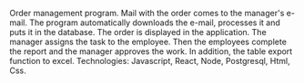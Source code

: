Order management program. 
Mail with the order comes to the manager's e-mail. The program automatically downloads the e-mail, processes it and puts it in the database. The order is displayed in the application. The manager assigns the task to the employee. Then the employees complete the report and the manager approves the work. In addition, the table export function to excel. Technologies: Javascript, React, Node, Postgresql, Html, Css. 
